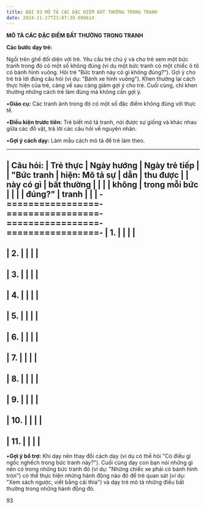 ```yaml
---
title: BÀI 93 MÔ TẢ CÁC ĐẶC ĐIỂM BẤT THƯỜNG TRONG TRANH
date: 2024-11-27T23:07:39.698614
---
```


**MÔ TẢ CÁC ĐẶC ĐIỂM BẤT THƯỜNG TRONG TRANH**

**Các bước dạy trẻ:**

Ngồi trên ghế đối diện với trẻ. Yêu cầu trẻ chú ý và cho trẻ xem một
bức tranh trong đó có một số không đúng (ví dụ một bức tranh có một
chiếc ô tô có bánh hình vuông. Hỏi trẻ "Bức tranh này có gì không
đúng?"). Gợi ý cho trẻ trả lời đúng câu hỏi (ví dụ: "Bánh xe hình
vuông"). Khen thưởng lại cách thực hiện của trẻ, càng về sau càng giảm
gợi ý cho trẻ. Cuối cùng, chỉ khen thưởng những cách trẻ làm đúng mà
không cần gợi ý.

•**Giáo cụ:** Các tranh ảnh trong đó có một số đặc điểm không đúng với
thực tế.

•**Điều kiện trước tiên:** Trẻ biết mô tả tranh, nói được sự giống và
khác nhau giữa các đồ vật, trả lời các câu hỏi về nguyên nhân.

•**Gợi ý cách dạy:** Làm mẫu cách mô tả để trẻ làm theo.

-------------------------------------------------------------------------
| **Câu hỏi:**  | **Trẻ thực      | **Ngày hướng    | **Ngày trẻ tiếp |
| "**Bức tranh  | hiện: Mô tả sự  | dẫn**           | thu được**      |
| này có gì     | bất thường      |                 |                 |
| không         | trong mỗi bức   |                 |                 |
| đúng?**"      | tranh**         |                 |                 |
-=================-=================-=================-=================-
| 1.           |                 |                 |                 |
-------------------------------------------------------------------------
| 2.           |                 |                 |                 |
-------------------------------------------------------------------------
| 3.           |                 |                 |                 |
-------------------------------------------------------------------------
| 4.           |                 |                 |                 |
-------------------------------------------------------------------------
| 5.           |                 |                 |                 |
-------------------------------------------------------------------------
| 6.           |                 |                 |                 |
-------------------------------------------------------------------------
| 7.           |                 |                 |                 |
-------------------------------------------------------------------------
| 8.           |                 |                 |                 |
-------------------------------------------------------------------------
| 9.           |                 |                 |                 |
-------------------------------------------------------------------------
| 10.          |                 |                 |                 |
-------------------------------------------------------------------------
| 11.          |                 |                 |                 |
-------------------------------------------------------------------------

•**Gợi ý bổ trợ:** Khi dạy nên thay đổi cách dạy (ví dụ có thể hỏi "Có
điều gì ngốc nghếch trong bức tranh này?"). Cuối cùng dạy con bạn nói
những gì nên có trong những bức tranh đó (ví dụ: "Những chiếc xe phải
có bánh hình tròn") có thể thực hiện những hành động nào đó để trẻ
quan sát (ví dụ: "Xem sách ngược, viết bằng cái thìa") và dạy trẻ mô
tả những điều bất thường trong những hành động đó.

93

